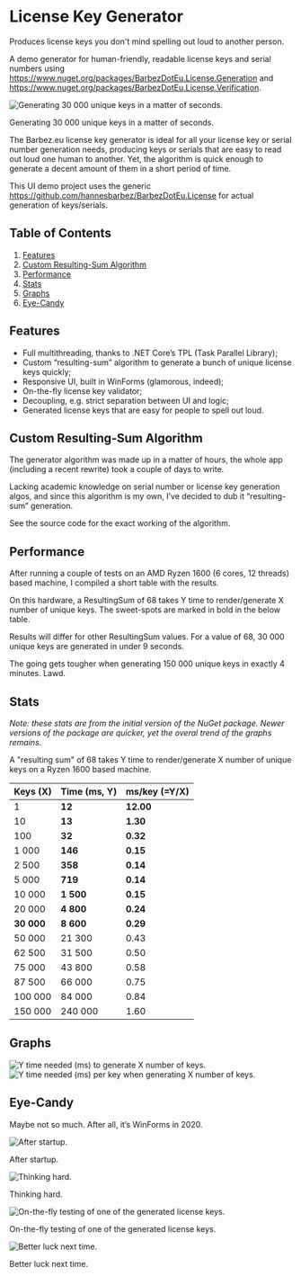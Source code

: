 # License Key Generator

Produces license keys you don't mind spelling out loud to another person.

A demo generator for human-friendly, readable license keys and serial numbers using https://www.nuget.org/packages/BarbezDotEu.License.Generation and https://www.nuget.org/packages/BarbezDotEu.License.Verification.

![Generating 30 000 unique keys in a matter of seconds.](https://barbez.eu/wp-content/uploads/2020/10/image-1.png)

Generating 30 000 unique keys in a matter of seconds.

The Barbez.eu license key generator is ideal for all your license key or serial number generation needs, producing keys or serials that are easy to read out loud one human to another. Yet, the algorithm is quick enough to generate a decent amount of them in a short period of time.

This UI demo project uses the generic https://github.com/hannesbarbez/BarbezDotEu.License for actual generation of keys/serials.

## Table of Contents
1. [Features](#features)
2. [Custom Resulting-Sum Algorithm](#custom-resulting-sum-algorithm)
3. [Performance](#performance)
4. [Stats](#stats)
5. [Graphs](#graphs)
6. [Eye-Candy](#eye-candy)

## Features
- Full multithreading, thanks to .NET Core’s TPL (Task Parallel Library);
- Custom “resulting-sum” algorithm to generate a bunch of unique license keys quickly;
- Responsive UI, built in WinForms (glamorous, indeed);
- On-the-fly license key validator;
- Decoupling, e.g. strict separation between UI and logic;
- Generated license keys that are easy for people to spell out loud.

## Custom Resulting-Sum Algorithm

The generator algorithm was made up in a matter of hours, the whole app (including a recent rewrite) took a couple of days to write.

Lacking academic knowledge on serial number or license key generation algos, and since this algorithm is my own, I’ve decided to dub it “resulting-sum” generation.

See the source code for the exact working of the algorithm.

## Performance
After running a couple of tests on an AMD Ryzen 1600 (6 cores, 12 threads) based machine, I compiled a short table with the results.

On this hardware, a ResultingSum of 68 takes Y time to render/generate X number of unique keys. The sweet-spots are marked in bold in the below table.

Results will differ for other ResultingSum values. For a value of 68, 30 000 unique keys are generated in under 9 seconds.

The going gets tougher when generating 150 000 unique keys in exactly 4 minutes. Lawd.

## Stats
*Note: these stats are from the initial version of the NuGet package. Newer versions of the package are quicker, yet the overal trend of the graphs remains.*

A "resulting sum" of 68 takes Y time to render/generate X number of unique keys on a Ryzen 1600 based machine.

| Keys (X) | Time (ms, Y) | ms/key (=Y/X) |
| -------- | ------------ | ------------- |
| 1 | **12** | **12.00** |
| 10 | **13** | **1.30** |
| 100 | **32** | **0.32** |
| 1 000 | **146** | **0.15** |
| 2 500 | **358** | **0.14** |
| 5 000 | **719** | **0.14** |
| 10 000 | **1 500** | **0.15** |
| 20 000 | **4 800** | **0.24** |
| **30 000** | **8 600** | **0.29** |
| 50 000 | 21 300 | 0.43 |
| 62 500 | 31 500 | 0.50 |
| 75 000 | 43 800 | 0.58 |
| 87 500 | 66 000 | 0.75 |
| 100 000 | 84 000 | 0.84 |
| 150 000 | 240 000 | 1.60 |

## Graphs

![Y time needed (ms) to generate X number of keys.](https://barbez.eu/wp-content/uploads/2020/09/image-4.png)
![Y time needed (ms) per key when generating X number of keys.](https://barbez.eu/wp-content/uploads/2020/09/image-3.png)

## Eye-Candy
Maybe not so much. After all, it’s WinForms in 2020.

![After startup.](https://barbez.eu/wp-content/uploads/2020/09/image-2.png)

After startup.

![Thinking hard.](https://barbez.eu/wp-content/uploads/2020/09/image.png)

Thinking hard.

![On-the-fly testing of one of the generated license keys.](https://barbez.eu/wp-content/uploads/2020/09/image-5.png)

On-the-fly testing of one of the generated license keys.

![Better luck next time.](https://barbez.eu/wp-content/uploads/2020/09/image-6.png)

Better luck next time.
